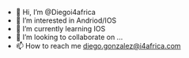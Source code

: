 - 👋 Hi, I’m @Diegoi4africa
- 👀 I’m interested in Andriod/IOS
- 🌱 I’m currently learning IOS
- 💞️ I’m looking to collaborate on ...
- 📫 How to reach me diego.gonzalez@i4africa.com

<!---
Diegoi4africa/Diegoi4africa is a ✨ special ✨ repository because its `README.md` (this file) appears on your GitHub profile.
You can click the Preview link to take a look at your changes.
--->
